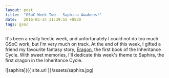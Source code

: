 ```yaml
---
layout: post
title:  "GSoC Week Two - Saphira Awakens!"
date:   2016-05-14 11:39:55 +0530
tags: gsoc
---
```

It's been a really hectic week, and unfortunately I could not do too much GSoC work, but I'm very much on track. At the end of this week, I gifted a friend my favourite fantasy story, [Eragon](http://www.alagaesia.com/books_detail.php?book=eragon), the first book of the Inheritance Cycle. With sweet memories, I'll dedicate this week's theme to Saphira, the first dragon in the Inheritance Cycle.

![saphira]({{ site.url }}/assets/saphira.jpg)
